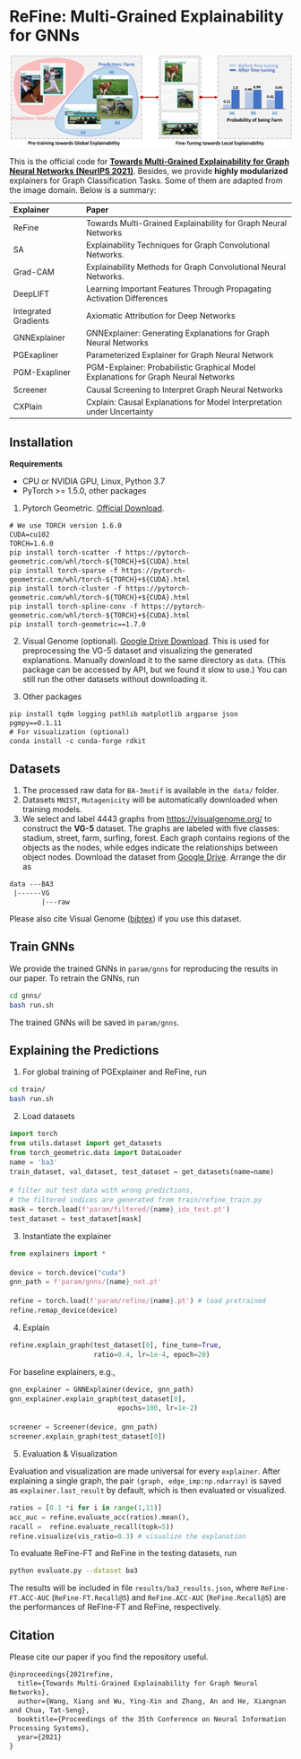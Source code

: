# ReFine: Multi-Grained Explainability for GNNs

![](images/Framework.png)

This is the official code for [**Towards Multi-Grained Explainability for Graph Neural Networks (NeurIPS 2021)**](https://papers.nips.cc/paper/2021/hash/99bcfcd754a98ce89cb86f73acc04645-Abstract.html). Besides, we provide **highly modularized** explainers for Graph Classification Tasks. Some of them are adapted from the image domain. Below is a summary:

|Explainer|Paper|
|:---|:---|
|ReFine|Towards Multi-Grained Explainability for Graph Neural Networks|
|SA|Explainability Techniques for Graph Convolutional Networks.|
|Grad-CAM|Explainability Methods for Graph Convolutional Neural Networks.|
|DeepLIFT|Learning Important Features Through Propagating Activation Differences|
|Integrated Gradients|Axiomatic Attribution for Deep Networks|
|GNNExplainer|GNNExplainer: Generating Explanations for Graph Neural Networks|
|PGExapliner|Parameterized Explainer for Graph Neural Network|
|PGM-Exapliner|PGM-Explainer: Probabilistic Graphical Model Explanations for Graph Neural Networks|
|Screener|Causal Screening to Interpret Graph Neural Networks|
|CXPlain|Cxplain: Causal Explanations for Model Interpretation under Uncertainty|

## Installation
**Requirements**
- CPU or NVIDIA GPU, Linux, Python 3.7
- PyTorch >= 1.5.0, other packages

1. Pytorch Geometric. [Official Download](https://pytorch-geometric.readthedocs.io/en/latest/notes/installation.html).

```
# We use TORCH version 1.6.0
CUDA=cu102
TORCH=1.6.0 
pip install torch-scatter -f https://pytorch-geometric.com/whl/torch-${TORCH}+${CUDA}.html 
pip install torch-sparse -f https://pytorch-geometric.com/whl/torch-${TORCH}+${CUDA}.html
pip install torch-cluster -f https://pytorch-geometric.com/whl/torch-${TORCH}+${CUDA}.html
pip install torch-spline-conv -f https://pytorch-geometric.com/whl/torch-${TORCH}+${CUDA}.html
pip install torch-geometric==1.7.0
```
2. Visual Genome (optional). [Google Drive Download](https://drive.google.com/file/d/132ziPf2PKqjGoZkqh9194rT17qr3ywN8/view?usp=sharing).
  This is used for preprocessing the VG-5 dataset and visualizing the generated explanations. 
  Manually download it to the same directory as `data`. (This package can be accessed by API, but we found it slow to use.) You can still run the other datasets without downloading it.

3. Other packages
  ```
  pip install tqdm logging pathlib matplotlib argparse json pgmpy==0.1.11 
  # For visualization (optional) 
  conda install -c conda-forge rdkit
  ```

## Datasets

1. The processed raw data for `BA-3motif` is available in the` data/` folder.
2. Datasets `MNIST`, `Mutagenicity` will be automatically downloaded when training models.
3. We select and label 4443 graphs from https://visualgenome.org/ to construct the **VG-5** dataset. The graphs are labeled with five classes: stadium, street, farm, surfing, forest. Each graph contains regions of the objects as the nodes, while edges indicate the relationships between object nodes. 
Download the dataset from [Google Drive](https://drive.google.com/file/d/1zFHyLTZm0N0Ckylx5aqfG-jRdlywBPXP/view?usp=sharing). Arrange the dir as 
```
data ---BA3
 |------VG
        |---raw
``` 
Please also cite Visual Genome ([bibtex](https://dblp.uni-trier.de/rec/journals/ijcv/KrishnaZGJHKCKL17.html?view=bibtex)) if you use this dataset.
## Train GNNs
We provide the trained GNNs in `param/gnns` for reproducing the results in our paper. To retrain the GNNs, run
```bash
cd gnns/
bash run.sh
```
The trained GNNs will be saved in `param/gnns`.

## Explaining the Predictions
1. For global training of PGExplainer and ReFine, run
```bash
cd train/
bash run.sh
```
2. Load datasets
  ```python
  import torch
  from utils.dataset import get_datasets
  from torch_geometric.data import DataLoader
  name = 'ba3'
  train_dataset, val_dataset, test_dataset = get_datasets(name=name)

  # filter out test data with wrong predictions,
  # the filtered indices are generated from train/refine_train.py
  mask = torch.load(f'param/filtered/{name}_idx_test.pt') 
  test_dataset = test_dataset[mask]
  ```
3. Instantiate the explainer
```python
from explainers import *

device = torch.device("cuda")
gnn_path = f'param/gnns/{name}_net.pt'

refine = torch.load(f'param/refine/{name}.pt') # load pretrained
refine.remap_device(device)
```
4. Explain
```python
refine.explain_graph(test_dataset[0], fine_tune=True, 
                     ratio=0.4, lr=1e-4, epoch=20)
```
For baseline explainers, e.g.,

```python
gnn_explainer = GNNExplainer(device, gnn_path)
gnn_explainer.explain_graph(test_dataset[0],
                           epochs=100, lr=1e-2)
                           
screener = Screener(device, gnn_path)
screener.explain_graph(test_dataset[0])                 
```     
5. Evaluation & Visualization

Evaluation and visualization are made universal for every `explainer`. After explaining a single graph, the pair `(graph, edge_imp:np.ndarray)` is saved as `explainer.last_result` by default, which is then evaluated or visualized.
```python
ratios = [0.1 *i for i in range(1,11)]
acc_auc = refine.evaluate_acc(ratios).mean(),
racall =  refine.evaluate_recall(topk=5))
refine.visualize(vis_ratio=0.3) # visualize the explanation
```

To evaluate ReFine-FT and ReFine in the testing datasets, run

```bash
python evaluate.py --dataset ba3
```
The results will be included in file `results/ba3_results.json`, where `ReFine-FT.ACC-AUC` (`ReFine-FT.Recall@5`) and `ReFine.ACC-AUC` (`ReFine.Recall@5`) are the performances of ReFine-FT and ReFine, respectively. 

## Citation
Please cite our paper if you find the repository useful.
```
@inproceedings{2021refine,
  title={Towards Multi-Grained Explainability for Graph Neural Networks},
  author={Wang, Xiang and Wu, Ying-Xin and Zhang, An and He, Xiangnan and Chua, Tat-Seng},
  booktitle={Proceedings of the 35th Conference on Neural Information Processing Systems},
  year={2021} 
}
```